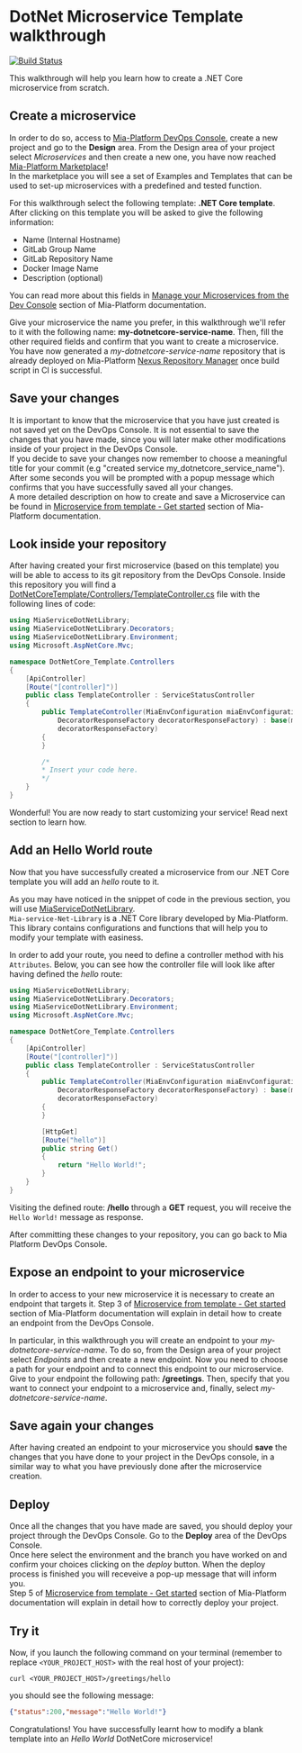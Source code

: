 # DotNet Microservice Template walkthrough

[![Build Status][github-actions-svg]][github-actions]

This walkthrough will help you learn how to create a .NET Core microservice from scratch.

## Create a microservice
In order to do so, access to [Mia-Platform DevOps Console](https://console.cloud.mia-platform.eu/login), create a new project and go to the **Design** area. From the Design area of your project select _Microservices_ and then create a new one, you have now reached [Mia-Platform Marketplace](https://docs.mia-platform.eu/development_suite/api-console/api-design/marketplace/)!  
In the marketplace you will see a set of Examples and Templates that can be used to set-up microservices with a predefined and tested function.

For this walkthrough select the following template: **.NET Core template**. After clicking on this template you will be asked to give the following information:

- Name (Internal Hostname)
- GitLab Group Name
- GitLab Repository Name
- Docker Image Name
- Description (optional)

You can read more about this fields in [Manage your Microservices from the Dev Console](https://docs.mia-platform.eu/development_suite/api-console/api-design/services/) section of Mia-Platform documentation.

Give your microservice the name you prefer, in this walkthrough we'll refer to it with the following name: **my-dotnetcore-service-name**.
Then, fill the other required fields and confirm that you want to create a microservice. You have now generated a *my-dotnetcore-service-name* repository that is already deployed on Mia-Platform [Nexus Repository Manager](https://nexus.mia-platform.eu/) once build script in CI is successful.

## Save your changes

It is important to know that the microservice that you have just created is not saved yet on the DevOps Console. It is not essential to save the changes that you have made, since you will later make other modifications inside of your project in the DevOps Console.  
If you decide to save your changes now remember to choose a meaningful title for your commit (e.g "created service my_dotnetcore_service_name"). After some seconds you will be prompted with a popup message which confirms that you have successfully saved all your changes.  
A more detailed description on how to create and save a Microservice can be found in [Microservice from template - Get started](https://docs.mia-platform.eu/development_suite/api-console/api-design/custom_microservice_get_started/#2-service-creation) section of Mia-Platform documentation.

## Look inside your repository

After having created your first microservice (based on this template) you will be able to access to its git repository from the DevOps Console. Inside this repository you will find a [DotNetCoreTemplate/Controllers/TemplateController.cs](https://github.com/mia-platform-marketplace/DotNet-Microservice-Template/blob/master/DotNetCore_Template/Controllers/TemplateController.cs) file with the following lines of code:

```csharp
using MiaServiceDotNetLibrary;
using MiaServiceDotNetLibrary.Decorators;
using MiaServiceDotNetLibrary.Environment;
using Microsoft.AspNetCore.Mvc;

namespace DotNetCore_Template.Controllers
{
    [ApiController]
    [Route("[controller]")]
    public class TemplateController : ServiceStatusController
    {
        public TemplateController(MiaEnvConfiguration miaEnvConfiguration, ServiceClientFactory serviceClientFactory,
            DecoratorResponseFactory decoratorResponseFactory) : base(miaEnvConfiguration, serviceClientFactory,
            decoratorResponseFactory)
        {
        }

        /*
        * Insert your code here.
        */
    }
}
```

Wonderful! You are now ready to start customizing your service! Read next section to learn how.

## Add an Hello World route

Now that you have successfully created a microservice from our .NET Core template you will add an *hello* route to it.

As you may have noticed in the snippet of code in the previous section, you will use [MiaServiceDotNetLibrary](https://github.com/mia-platform/Mia-service-Net-Library).  
`Mia-service-Net-Library` is a .NET Core library developed by Mia-Platform. This library contains configurations and functions that will help you to modify your template with easiness.

In order to add your route, you need to define a controller method with his `Attributes`.
Below, you can see how the controller file will look like after having defined the *hello* route:

```csharp
using MiaServiceDotNetLibrary;
using MiaServiceDotNetLibrary.Decorators;
using MiaServiceDotNetLibrary.Environment;
using Microsoft.AspNetCore.Mvc;

namespace DotNetCore_Template.Controllers
{
    [ApiController]
    [Route("[controller]")]
    public class TemplateController : ServiceStatusController
    {
        public TemplateController(MiaEnvConfiguration miaEnvConfiguration, ServiceClientFactory serviceClientFactory,
            DecoratorResponseFactory decoratorResponseFactory) : base(miaEnvConfiguration, serviceClientFactory,
            decoratorResponseFactory)
        {
        }

        [HttpGet]
        [Route("hello")]
        public string Get()
        {
            return "Hello World!";
        }
    }
}
```

Visiting the defined route: **/hello** through a **GET** request, you will receive the `Hello World!` message as response. 

After committing these changes to your repository, you can go back to Mia Platform DevOps Console.

## Expose an endpoint to your microservice

In order to access to your new microservice it is necessary to create an endpoint that targets it. Step 3 of [Microservice from template - Get started](https://docs.mia-platform.eu/development_suite/api-console/api-design/custom_microservice_get_started/#3-creating-the-endpoint) section of Mia-Platform documentation will explain in detail how to create an endpoint from the DevOps Console.

In particular, in this walkthrough you will create an endpoint to your *my-dotnetcore-service-name*. To do so, from the Design area of your project select _Endpoints_ and then create a new endpoint.
Now you need to choose a path for your endpoint and to connect this endpoint to our microservice. Give to your endpoint the following path: **/greetings**. Then, specify that you want to connect your endpoint to a microservice and, finally, select *my-dotnetcore-service-name*.

## Save again your changes

After having created an endpoint to your microservice you should **save** the changes that you have done to your project in the DevOps console, in a similar way to what you have previously done after the microservice creation.

## Deploy

Once all the changes that you have made are saved, you should deploy your project through the DevOps Console. Go to the **Deploy** area of the DevOps Console.  
Once here select the environment and the branch you have worked on and confirm your choices clicking on the *deploy* button. When the deploy process is finished you will receveive a pop-up message that will inform you.  
Step 5 of [Microservice from template - Get started](https://docs.mia-platform.eu/development_suite/api-console/api-design/custom_microservice_get_started/#5-deploy-the-project-through-the-api-console) section of Mia-Platform documentation will explain in detail how to correctly deploy your project.

## Try it

Now, if you launch the following command on your terminal (remember to replace `<YOUR_PROJECT_HOST>` with the real host of your project):  

```shell
curl <YOUR_PROJECT_HOST>/greetings/hello
```

you should see the following message:

```json
{"status":200,"message":"Hello World!"}
```

Congratulations! You have successfully learnt how to modify a blank template into an _Hello World_ DotNetCore microservice!

[github-actions]: https://github.com/mia-platform-marketplace/DotNet-Microservice-Template/actions
[github-actions-svg]: https://github.com/mia-platform-marketplace/DotNet-Microservice-Template/workflows/Node.js%20CI/badge.svg
